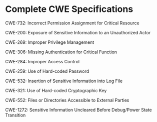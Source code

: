 

# Complete CWE Specifications

CWE-732: Incorrect Permission Assignment for Critical Resource

CWE-200: Exposure of Sensitive Information to an Unauthorized Actor

CWE-269: Improper Privilege Management

CWE-306: Missing Authentication for Critical Function

CWE-284: Improper Access Control

CWE-259: Use of Hard-coded Password

CWE-532: Insertion of Sensitive Information into Log File

CWE-321: Use of Hard-coded Cryptographic Key

CWE-552: Files or Directories Accessible to External Parties

CWE-1272: Sensitive Information Uncleared Before Debug/Power State Transition